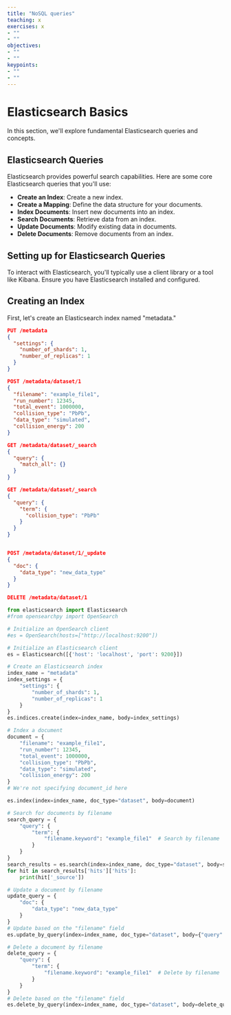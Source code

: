 ```yaml
---
title: "NoSQL queries"
teaching: x
exercises: x
- ""
- ""
objectives:
- ""
- ""
keypoints:
- ""
- ""
---
```


# Elasticsearch Basics

In this section, we'll explore fundamental Elasticsearch queries and concepts.

## Elasticsearch Queries

Elasticsearch provides powerful search capabilities. Here are some core Elasticsearch queries that you'll use:

- **Create an Index**: Create a new index.
- **Create a Mapping**: Define the data structure for your documents.
- **Index Documents**: Insert new documents into an index.
- **Search Documents**: Retrieve data from an index.
- **Update Documents**: Modify existing data in documents.
- **Delete Documents**: Remove documents from an index.

## Setting up for Elasticsearch Queries

To interact with Elasticsearch, you'll typically use a client library or a tool like Kibana. Ensure you have Elasticsearch installed and configured.

## Creating an Index

First, let's create an Elasticsearch index named "metadata."

```json
PUT /metadata
{
  "settings": {
    "number_of_shards": 1,
    "number_of_replicas": 1
  }
}

POST /metadata/dataset/1
{
  "filename": "example_file1",
  "run_number": 12345,
  "total_event": 1000000,
  "collision_type": "PbPb",
  "data_type": "simulated",
  "collision_energy": 200
}

GET /metadata/dataset/_search
{
  "query": {
    "match_all": {}
  }
}

GET /metadata/dataset/_search
{
  "query": {
    "term": {
      "collision_type": "PbPb"
    }
  }
}


POST /metadata/dataset/1/_update
{
  "doc": {
    "data_type": "new_data_type"
  }
}

DELETE /metadata/dataset/1

```

```python
from elasticsearch import Elasticsearch
#from opensearchpy import OpenSearch

# Initialize an OpenSearch client
#es = OpenSearch(hosts=["http://localhost:9200"])

# Initialize an Elasticsearch client
es = Elasticsearch([{'host': 'localhost', 'port': 9200}])

# Create an Elasticsearch index
index_name = "metadata"
index_settings = {
    "settings": {
        "number_of_shards": 1,
        "number_of_replicas": 1
    }
}
es.indices.create(index=index_name, body=index_settings)

# Index a document
document = {
    "filename": "example_file1",
    "run_number": 12345,
    "total_event": 1000000,
    "collision_type": "PbPb",
    "data_type": "simulated",
    "collision_energy": 200
}
# We're not specifying document_id here

es.index(index=index_name, doc_type="dataset", body=document)

# Search for documents by filename
search_query = {
    "query": {
        "term": {
            "filename.keyword": "example_file1"  # Search by filename
        }
    }
}
search_results = es.search(index=index_name, doc_type="dataset", body=search_query)
for hit in search_results['hits']['hits']:
    print(hit['_source'])

# Update a document by filename
update_query = {
    "doc": {
        "data_type": "new_data_type"
    }
}
# Update based on the "filename" field
es.update_by_query(index=index_name, doc_type="dataset", body={"query": {"term": {"filename.keyword": "example_file1"}}}, body=update_query)

# Delete a document by filename
delete_query = {
    "query": {
        "term": {
            "filename.keyword": "example_file1"  # Delete by filename
        }
    }
}
# Delete based on the "filename" field
es.delete_by_query(index=index_name, doc_type="dataset", body=delete_query)

```